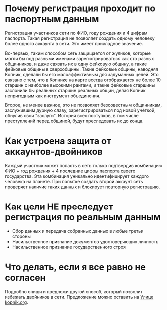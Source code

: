 # Почему регистрация проходит по паспортным данным

Регистрация участников сети по ФИО, году рождения и 4 цифрам паспорта. Такая регистрация не позволяет создать одному человеку более одного аккаунта в сети. Это имеет прикладное значение. 

Во-первых, таким способом сеть защищается от жуликов, которые могли бы под разными именами зарегистрироваться как сто разных общинников, и даже связать их в одну фейковую общину, а такие фейковые общины в сверхобщины. Такие фейковые общины, наводняя Копник, сделали бы его малоэффективным для задуманных целей. Это связано с тем, что в Копнике на карте всегда отображается не более 10 старшин с наиболее высокими рангами, и такие фейковые старшины заслонили бы реальных старшин реальных общин, делая Копник непригодным как инструмент объединения.

Второе, не менее важное, это не позволяет безсовестным общинникам, заслужившим дурную славу, зарегистрироваться под новой учёткой, обнулив свои "заслуги". История всех поступков, в том числе преступлений перед общиной, будут преследовать их до конца.

# Как устроена защита от аккаунтов-двойников

Каждый участник может попасть в сеть только подтвердив комбинацию ФИО + год рождения + 4 последние цифры паспорта своего государства. Эта комбинация уникально идентифицирует каждого человека на планете. При попытке создать второй аккаунт сеть проверяет наличие таких данных и блокирует повторную регистрацию.

# Как цели НЕ преследует регистрация по реальным данным

 - Сбор данных и передача собранных данных в любые третьи стороны
 - Насильственное признание документов удостоверяющих личность
 - Насильственное признание государственного строя

# Что делать, если я все равно не согласен

Подробно опиши и предложи другой способ, который позволит избежать двойников в сети. Предложение можно оставить на [Улице kopnik.org](https://vk.me/join/gPg9/g6wjgknBe034BdDdOdcjvU1MtJKZ7o=).
